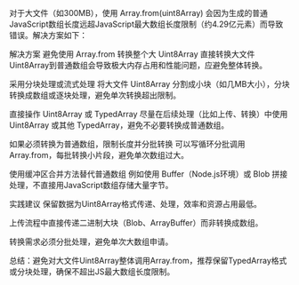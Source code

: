 对于大文件（如300MB），使用 Array.from(uint8Array) 会因为生成的普通JavaScript数组长度远超JavaScript最大数组长度限制（约4.29亿元素）而导致错误。解决方案如下：

解决方案
避免使用 Array.from 转换整个大 Uint8Array
直接转换大文件Uint8Array到普通数组会导致极大内存占用和性能问题，应避免整体转换。

采用分块处理或流式处理
将大文件 Uint8Array 分割成小块（如几MB大小），分块转换成数组或逐块处理，避免单次转换超出限制。

直接操作 Uint8Array 或 TypedArray
尽量在后续处理（比如上传、转换）中使用 Uint8Array 或其他 TypedArray，避免不必要转换成普通数组。

如果必须转换为普通数组，限制长度并分批转换
可以写循环分批调用 Array.from，每批转换小片段，避免单次数组过大。

使用缓冲区合并方法替代普通数组
例如使用 Buffer（Node.js环境）或 Blob 拼接处理，不直接用JavaScript数组存储大量字节。

实践建议
保留数据为Uint8Array格式传递、处理，效率和资源占用最低。

上传流程中直接传递二进制大块（Blob、ArrayBuffer）而非转换成数组。

转换需求必须分批处理，避免单次大数组申请。

总结：避免对大文件Uint8Array整体调用Array.from，推荐保留TypedArray格式或分块处理，确保不超出JS最大数组长度限制。